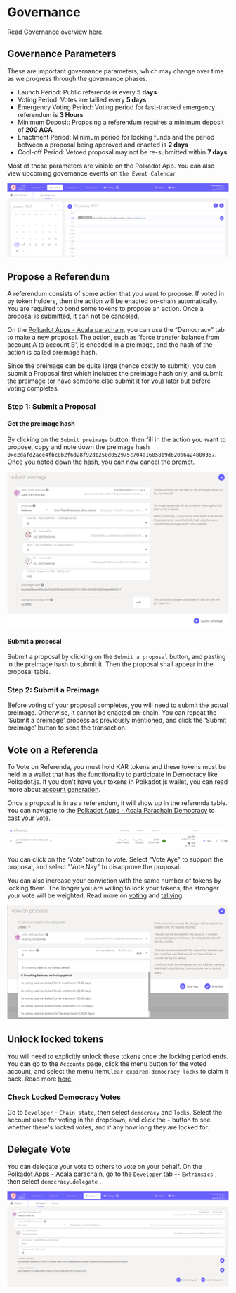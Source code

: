 # Governance

Read Governance overview [here](../../learn/governance-overview/).

## Governance Parameters

These are important governance parameters, which may change over time as we progress through the governance phases.

* Launch Period: Public referenda is every **5 days**
* Voting Period: Votes are tallied every **5 days**
* Emergency Voting Period: Voting period for fast-tracked emergency referendum is **3 Hours**
* Minimum Deposit: Proposing a referendum requires a minimum deposit of **200 ACA**
* Enactment Period: Minimum period for locking funds and the period between a proposal being approved and enacted is **2 days**
* Cool-off Period: Vetoed proposal may not be re-submitted within **7 days**

Most of these parameters are visible on the Polkadot App. You can also view upcoming governance events on `the Event Calendar`

![](<../../.gitbook/assets/governance calendar.PNG>)

## Propose a Referendum

A referendum consists of some action that you want to propose. If voted in by token holders, then the action will be enacted on-chain automatically. You are required to bond some tokens to propose an action. Once a proposal is submitted, it can not be canceled.&#x20;

On the [Polkadot Apps - Acala parachain](https://polkadot.js.org/apps/#/accounts), you can use the “Democracy” tab to make a new proposal. The action, such as 'force transfer balance from account A to account B', is encoded in a preimage, and the hash of the action is called preimage hash.&#x20;

Since the preimage can be quite large (hence costly to submit), you can submit a Proposal first which includes the preimage hash only, and submit the preimage (or have someone else submit it for you) later but before voting completes.

### Step 1: Submit a Proposal

#### Get the preimage hash&#x20;

By clicking on the `Submit preimage` button, then fill in the action you want to propose, copy and note down the preimage hash `0xe2dafd2ace4fbc0b2f6d28f92db250d052975c704a16058b9d620a6a24800357`. Once you noted down the hash, you can now cancel the prompt.&#x20;

![](../../.gitbook/assets/preimage.PNG)

#### Submit a proposal

Submit a proposal by clicking on the `Submit a proposal` button, and pasting in the preimage hash to submit it. Then the proposal shall appear in the proposal table.&#x20;

### Step 2: Submit a Preimage

Before voting of your proposal completes, you will need to submit the actual preimage. Otherwise, it cannot be enacted on-chain. You can repeat the ‘Submit a preimage’ process as previously mentioned, and click the ‘Submit preimage’ button to send the transaction.

## Vote on a Referenda

To Vote on Referenda, you must hold KAR tokens and these tokens must be held in a wallet that has the functionality to participate in Democracy like Polkadot.js. If you don't have your tokens in Polkadot.js wallet, you can read more about [account generation](https://wiki.acala.network/acala/acala-account#account-generation).

Once a proposal is in as a referendum, it will show up in the referenda table. You can navigate to the [Polkadot Apps - Acala Parachain Democracy](https://polkadot.js.org/apps/#/democracy) to cast your vote.

![](../../.gitbook/assets/referenda.PNG)

You can click on the ‘Vote’ button to vote. Select "Vote Aye" to support the proposal, and select "Vote Nay" to disapprove the proposal.&#x20;

You can also increase your conviction with the same number of tokens by locking them. The longer you are willing to lock your tokens, the stronger your vote will be weighted. Read more on [voting](https://wiki.polkadot.network/docs/maintain-guides-democracy/#voting-on-a-proposal) and [tallying](https://wiki.polkadot.network/docs/learn-governance#tallying).

![](../../.gitbook/assets/Voting.PNG)

## Unlock locked tokens

You will need to explicitly unlock these tokens once the locking period ends. You can go to the `Accounts` page, click the menu button for the voted account, and select the menu item`Clear expired democracy locks` to claim it back. Read more [here](https://wiki.polkadot.network/docs/maintain-guides-democracy/#unlocking-locked-tokens).&#x20;

### Check Locked Democracy Votes

Go to `Developer` - `Chain state`, then select `democracy` and `locks`. Select the account used for voting in the dropdown, and click the `+` button to see whether there's locked votes, and if any how long they are locked for.

## Delegate Vote

You can delegate your vote to others to vote on your behalf. On the [Polkadot Apps - Acala parachain](https://polkadot.js.org/apps/#/accounts), go to the `Developer` tab -- `Extrinsics` , then select `democracy.delegate` .

![](../../.gitbook/assets/delegate.PNG)
